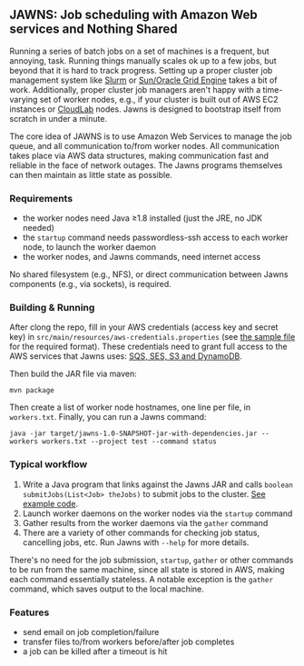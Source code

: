 ## JAWNS: Job scheduling with Amazon Web services and Nothing Shared

Running a series of batch jobs on a set of machines is a frequent, but annoying, task. Running things manually scales ok up to a few jobs, but beyond that it is hard to track progress. Setting up a proper cluster job management system like [Slurm](https://slurm.schedmd.com) or [Sun/Oracle Grid Engine](https://arc.liv.ac.uk/trac/SGE) takes a bit of work. Additionally, proper cluster job managers aren't happy with a time-varying set of worker nodes, e.g., if your cluster is built out of AWS EC2 instances or [CloudLab](https://cloudlab.us) nodes. Jawns is designed to bootstrap itself from scratch in under a minute.

The core idea of JAWNS is to use Amazon Web Services to manage the job queue, and all communication to/from worker nodes. All communication takes place via AWS data structures, making communication fast and reliable in the face of network outages. The Jawns programs themselves can then maintain as little state as possible.

### Requirements
* the worker nodes need Java ≥1.8 installed (just the JRE, no JDK needed)
* the `startup` command needs passwordless-ssh access to each worker node, to launch the worker daemon
* the worker nodes, and Jawns commands, need internet access

No shared filesystem (e.g., NFS), or direct communication between Jawns components (e.g., via sockets), is required.

### Building & Running

After clong the repo, fill in your AWS credentials (access key and secret key) in `src/main/resources/aws-credentials.properties` (see [the sample file](https://github.com/upenn-acg/jawns/blob/master/src/main/resources/aws-credentials.properties.sample) for the required format). These credentials need to grant full access to the AWS services that Jawns uses: [SQS, SES, S3 and DynamoDB](https://github.com/upenn-acg/jawns/wiki/JAWNS-Architecture).

Then build the JAR file via maven:
```
mvn package
```

Then create a list of worker node hostnames, one line per file, in `workers.txt`. Finally, you can run a Jawns command:
```
java -jar target/jawns-1.0-SNAPSHOT-jar-with-dependencies.jar --workers workers.txt --project test --command status
```

### Typical workflow

1. Write a Java program that links against the Jawns JAR and calls `boolean submitJobs(List<Job> theJobs)` to submit jobs to the cluster. [See example code](https://github.com/upenn-acg/jawns/blob/master/src/main/java/SubmitTestJobs.java).
2. Launch worker daemons on the worker nodes via the `startup` command
3. Gather results from the worker daemons via the `gather` command
4. There are a variety of other commands for checking job status, cancelling jobs, etc. Run Jawns with `--help` for more details.

There's no need for the job submission, `startup`, `gather` or other commands to be run from the same machine, since all state is stored in AWS, making each command essentially stateless. A notable exception is the `gather` command, which saves output to the local machine.

### Features

* send email on job completion/failure
* transfer files to/from workers before/after job completes
* a job can be killed after a timeout is hit
